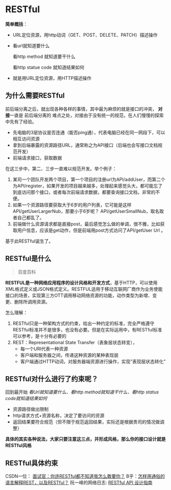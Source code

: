 # RESTful

**简单概括**：

- URL定位资源，用http动词（GET、POST、DELETE、PATCH）描述操作

- 看url就知道要什么

  看http method 就知道要干什么

  看http statue code 就知道结果如何

- 就是用URL定位资源，用HTTP描述操作

## 为什么需要RESTful

前后端分离之后，就出现各种各样的事情，其中最为麻烦的就是接口的冲突， **对接**一直是 前后端分离的 难点之处，对接由于没有统一的规范，在人们慢慢的探索中先有了经验。

- 先电脑的3层协议是否连通（能否ping通），代表电脑已经在同一网段下，可以相互访问资源
- 拿到后端暴露的资源路径URL，通常称之为API接口（后端也会写接口文档规范开发）
- 前端请求接口，获取数据

在这三步中，第二、三步一直难以规范开发。举个例子：

1. 某司一个团队开发两个项目，第一个项目的注册url为API/addUser，而第二个为API/register，如果开发的项目越来越多，处理起来感觉头大，都可能忘了到底访问那个接口，或者每次前端请求数据，都要查询接口文档，非常的不便。
2. 如果一个资源路径要获取大于6岁的用户列表，它可能是这样API/getUserLargerNub，那要小于6岁呢？ API/getUserSmallNub，取名取者自己都乱了。
3. 前端做什么资源请求都是直接post，最后感觉怎么做的单调，很不雅，比如获取用户信息，应该是get动作，但是前端用post方式访问了API/getUser Url 。

基于此RESTful诞生了。

##  RESTful是什么

> 百度百科

**RESTFUL是一种网络应用程序的设计风格和开发方式**，基于HTTP，可以使用XML格式定义或JSON格式定义。RESTFUL适用于移动互联网厂商作为业务使能接口的场景，实现第三方OTT调用移动网络资源的功能，动作类型为新增、变更、删除所调用资源。

怎么理解：

1. RESTful只是一种架构方式的约束，给出一种约定的标准，完全严格遵守RESTful标准并不是很多，也没有必要。但是在实际运用中，有RESTful标准可以参考，是十分有必要的
2. REST：Representational State Transfer（表象层状态转变），
   - 每一个URI代表一种资源
   - 客户端和服务器之间，传递这种资源的某种表现层
   - 客户端通过HTTP动词，对服务器端资源进行操作，实现”表现层状态转化”

## RESTful对什么进行了约束呢？

回到最开始 *看Url就知道要什么、看http method就知道干什么、看http status code就知道结果如何*

- 资源路径做出限制
- http请求方式+资源名称，决定了要访问的资源
- 返回结果要符合规范（但不限于规范返回结果，实际还是根据贵司的情况做调整）

**具体的其实各种说法，大家只要注意这三点，并形成风格，那么你的接口设计就是RESTful风格**

## RESTful具体约束

CSDN一位： [面试官：你连RESTful都不知道我怎么敢要你？](https://gitee.com/link?target=https%3A%2F%2Fblog.csdn.net%2Fkebi007%2Farticle%2Fdetails%2F102927209)
B乎：[怎样用通俗的语言解释REST，以及RESTful？](https://gitee.com/link?target=https%3A%2F%2Fwww.zhihu.com%2Fquestion%2F28557115%2Fanswer%2F48094438)
阮一峰的网络日志: [RESTful API 设计指南](https://gitee.com/link?target=http%3A%2F%2Fwww.ruanyifeng.com%2Fblog%2F2014%2F05%2Frestful_api.html)